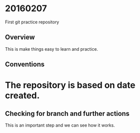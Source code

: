 # 20160207
First git practice repository
## Overview
This is make things easy to learn and practice.
## Conventions  
The repository is based on date created.
===================================
## Checking for branch and further actions
This is an important step and we can see how it works.

